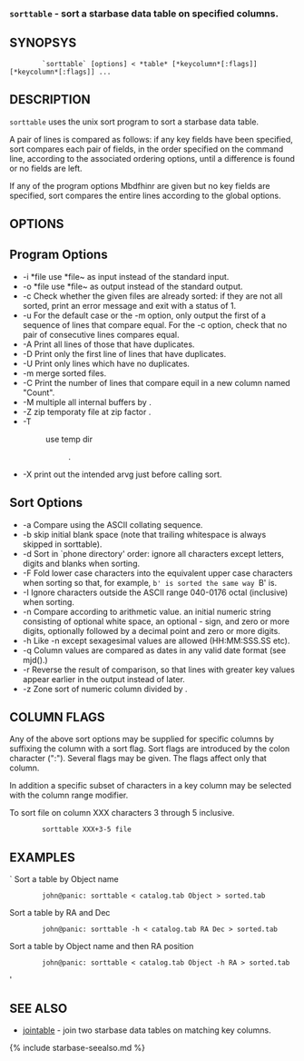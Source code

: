 
### `sorttable` - sort a starbase data table on specified columns.

SYNOPSYS
--------

```
        `sorttable` [options] < *table* [*keycolumn*[:flags]] [*keycolumn*[:flags]] ...
```

DESCRIPTION
-----------

   `sorttable` uses the unix sort program to sort a starbase data table.

   A pair of lines is compared as follows: if  any  key  fields
   have  been  specified, sort compares each pair of fields, in
   the order specified on the command line,  according  to  the
   associated  ordering options, until a difference is found or
   no fields are left.

   If any of the program options Mbdfhinr are given  but  no  key
   fields are specified, sort compares the entire lines according 
   to the global options.

OPTIONS
-------

Program Options
---------------


- -i *file     use *file~ as input instead of the standard input.
- -o *file     use *file~ as output instead of the standard output.
- -c   Check whether the given files are already  sorted:  if
        they  are  not  all  sorted, print an error message and
        exit with a status of 1.
- -u   For the default case or the -m option, only output the
        first  of  a sequence of lines that compare equal.  For
        the -c option, check that no pair of consecutive  lines
        compares equal.
- -A   Print all lines of those that have duplicates.
- -D   Print only the first line of lines that have duplicates.
- -U   Print only lines which have no duplicates.
- -m   merge sorted files.
- -C   Print the number of lines that compare equil in a new column
        named "Count".
- -M <m>       multiple all internal buffers by <m>.
- -Z <z>       zip temporaty file at zip factor <z>.
- -T <dir>     use temp dir <dir>.
- -X   print out the intended arvg just before calling sort.


Sort Options
------------


- -a   Compare using the ASCII collating sequence.
- -b   skip initial blank space (note that trailing whitespace is 
        always skipped in sorttable).
- -d   Sort in `phone directory' order: ignore all characters
        except letters, digits and blanks when sorting.
- -F   Fold lower case characters into the  equivalent  upper
        case  characters when sorting so that, for example, `b'
        is sorted the same way `B' is.
- -I   Ignore characters outside  the  ASCII  range  040-0176
        octal (inclusive) when sorting.
- -n   Compare  according  to  arithmetic  value.  an  initial
        numeric  string  consisting of optional white space, an
        optional - sign, and zero or  more  digits,  optionally
        followed by a decimal point and zero or more digits.
- -h   Like -n except sexagesimal values are allowed (HH:MM:SSS.SS etc).
- -q   Column values are compared as dates in any valid date format (see mjd().)
- -r   Reverse the result of comparison, so that  lines  with
        greater key values appear earlier in the output instead
        of later.
- -z<n>        Zone sort of numeric column divided by <n>.


COLUMN FLAGS
------------

   Any of the above sort options may be supplied for specific columns
   by suffixing the column with a sort flag.  Sort flags are introduced
   by the colon character (":").  Several flags may be given.  The flags
   affect only that column.

   In addition a specific subset of characters in a key column may be 
   selected with the column range modifier.

   To sort file on column XXX characters 3 through 5 inclusive.

```
        sorttable XXX+3-5 file
```

EXAMPLES
--------

`
  Sort a table by Object name
```
        john@panic: sorttable < catalog.tab Object > sorted.tab
```

  Sort a table by RA and Dec
```
        john@panic: sorttable -h < catalog.tab RA Dec > sorted.tab
```

  Sort a table by Object name and then RA position
```
        john@panic: sorttable < catalog.tab Object -h RA > sorted.tab
```
'

SEE ALSO
--------


- [jointable]( jointable.html) - join two starbase data tables on matching key columns.


{% include starbase-seealso.md %}

